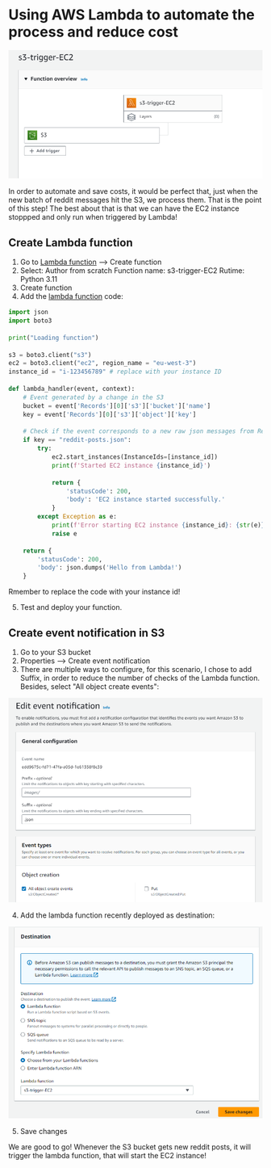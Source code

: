 # Using AWS Lambda to automate the process and reduce cost
![Alt text](/images/lambda-trigger.png)

In order to automate and save costs, it would be perfect that, just when the new batch of reddit messages hit the S3, we process them. That is the point of this step!
The best about that is that we can have the EC2 instance stoppped and only run when triggered by Lambda!

## Create Lambda function
1. Go to [Lambda function](https://aws.amazon.com/pm/lambda/?trk=96858a58-f2ac-44e1-8d07-8ec9590efd51&sc_channel=ps&ef_id=Cj0KCQjwpc-oBhCGARIsAH6ote_asxJqlxJAYO5bouxcpjegWHeNGMMTwb272CEMuxUHrvdFGjO-2RMaAqTBEALw_wcB:G:s&s_kwcid=AL!4422!3!651510153330!e!!g!!aws%20lambda!19828209774!147081382077) --> Create function
2. Select:
   Author from scratch
   Function name: s3-trigger-EC2
   Rutime: Python 3.11
3. Create function
4. Add the [lambda function](/AWS/lambda/lambda.py) code:

```python
import json
import boto3

print("Loading function")

s3 = boto3.client("s3")
ec2 = boto3.client("ec2", region_name = "eu-west-3")
instance_id = "i-123456789" # replace with your instance ID

def lambda_handler(event, context):
    # Event generated by a change in the S3
    bucket = event['Records'][0]['s3']['bucket']['name']
    key = event['Records'][0]['s3']['object']['key']
    
    # Check if the event corresponds to a new raw json messages from Reddit:
    if key == "reddit-posts.json":
        try:
            ec2.start_instances(InstanceIds=[instance_id])
            print(f'Started EC2 instance {instance_id}')
            
            return {
                'statusCode': 200,
                'body': 'EC2 instance started successfully.'
            }
        except Exception as e:
            print(f'Error starting EC2 instance {instance_id}: {str(e)}')
            raise e
    
    return {
        'statusCode': 200,
        'body': json.dumps('Hello from Lambda!')
    }

```
Rmember to replace the code with your instance id!

5. Test and deploy your function.

## Create event notification in S3
1. Go to your S3 bucket
2. Properties --> Create event notification
3. There are multiple ways to configure, for this scenario, I chose to add Suffix, in order to reduce the number of checks of the Lambda function. Besides, select "All object create events":


![Alt text](/images/s3-event.png)


4. Add the lambda function recently deployed as destination:
   
![Alt text](/images/destination-lambda.png)


5. Save changes

We are good to go! Whenever the S3 bucket gets new reddit posts, it will trigger the lambda function, that will start the EC2 instance!
